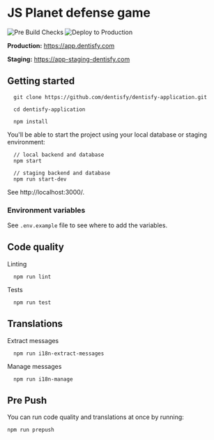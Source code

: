 # JS Planet defense game

![Pre Build Checks](https://github.com/dentisfy/dentisfy-application/workflows/Pre%20Build%20Checks/badge.svg)
![Deploy to Production](https://github.com/dentisfy/dentisfy-application/workflows/Deploy%20to%20Production/badge.svg)

**Production:** https://app.dentisfy.com

**Staging:** https://app-staging-dentisfy.com

## Getting started

```
  git clone https://github.com/dentisfy/dentisfy-application.git

  cd dentisfy-application

  npm install
```

You'll be able to start the project using your local database or staging environment:

```
  // local backend and database
  npm start

  // staging backend and database
  npm run start-dev
```

See http://localhost:3000/.

### Environment variables

See `.env.example` file to see where to add the variables.

## Code quality

Linting

```
  npm run lint
```

Tests

```
  npm run test
```

## Translations

Extract messages

```
  npm run i18n-extract-messages
```

Manage messages

```
  npm run i18n-manage
```

## Pre Push

You can run code quality and translations at once by running:

```
npm run prepush
```

